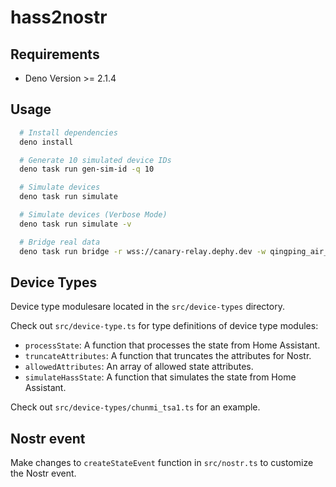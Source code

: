 # hass2nostr

## Requirements
- Deno Version >= 2.1.4

## Usage

```bash
  # Install dependencies
  deno install

  # Generate 10 simulated device IDs
  deno task run gen-sim-id -q 10

  # Simulate devices
  deno task run simulate

  # Simulate devices (Verbose Mode)
  deno task run simulate -v

  # Bridge real data
  deno task run bridge -r wss://canary-relay.dephy.dev -w qingping_air_monitor -o qingping_air_monitor --mention cdb9247ec7ab3302fd12450ae7453ab9f833639f109833f06c5d909991d62a3c
```

## Device Types

Device type modulesare located in the `src/device-types` directory.

Check out `src/device-type.ts` for type definitions of device type modules:
- `processState`: A function that processes the state from Home Assistant.
- `truncateAttributes`: A function that truncates the attributes for Nostr.
- `allowedAttributes`: An array of allowed state attributes.
- `simulateHassState`: A function that simulates the state from Home Assistant.

Check out `src/device-types/chunmi_tsa1.ts` for an example.

## Nostr event

Make changes to `createStateEvent` function in `src/nostr.ts` to customize the Nostr event.
